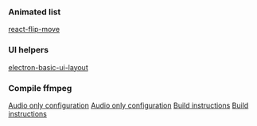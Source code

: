 ### Animated list
[react-flip-move](https://github.com/joshwcomeau/react-flip-move)

### UI helpers
[electron-basic-ui-layout](https://github.com/tstringer/electron-basic-ui-layout)

### Compile ffmpeg
[Audio only configuration](https://stackoverflow.com/questions/24849129/compile-ffmpeg-without-most-codecs)
[Audio only configuration](https://superuser.com/questions/846954/ffmpeg-build-configuration-for-just-aac-mp3-wav)
[Build instructions](https://github.com/rdp/ffmpeg-windows-build-helpers)
[Build instructions](https://trac.ffmpeg.org/wiki/CompilationGuide/CrossCompilingForWindows)
[](https://github.com/hylddd/ffmpeg-build)
[](https://github.com/acoustid/ffmpeg-build)